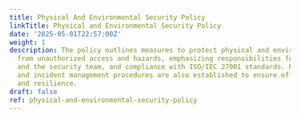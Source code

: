 ```yaml
---
title: Physical And Environmental Security Policy
linkTitle: Physical and Environmental Security Policy
date: '2025-05-01T22:57:00Z'
weight: 1
description: The policy outlines measures to protect physical and environmental resources
  from unauthorized access and hazards, emphasizing responsibilities for employees
  and the security team, and compliance with ISO/IEC 27001 standards. Regular reviews
  and incident management procedures are also established to ensure effectiveness
  and resilience.
draft: false
ref: physical-and-environmental-security-policy
---
```


